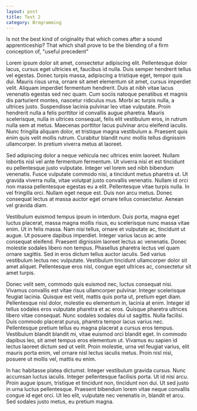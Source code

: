 ```yaml
---
layout: post
title: Test 2
category: Brogramming
---
```


<p>
  Is not the best kind of originality that which comes after a sound apprenticeship?
  That which shall prove to be the blending of a firm conception of, "useful precedent"
</p>
<p>
  Lorem ipsum dolor sit amet, consectetur adipiscing elit. Pellentesque dolor lacus,
  cursus eget ultricies et, faucibus id nulla. Duis semper hendrerit tellus vel egestas.
  Donec turpis massa, adipiscing a tristique eget, tempor quis dui. Mauris risus urna,
  ornare sit amet elementum sit amet, cursus imperdiet velit. Aliquam imperdiet fermentum
  hendrerit. Duis at nibh vitae lacus venenatis egestas sed nec quam. Cum sociis natoque
  penatibus et magnis dis parturient montes, nascetur ridiculus mus. Morbi ac turpis
  nulla, a ultrices justo. Suspendisse lacinia pulvinar leo vitae vulputate. Proin
  hendrerit nulla a felis porttitor id convallis augue pharetra. Mauris scelerisque,
  nulla in ultrices consequat, felis elit vestibulum eros, in rutrum nulla sem at metus.
  Maecenas porttitor lacus pulvinar arcu eleifend iaculis. Nunc fringilla aliquam dolor,
  et tristique magna vestibulum a. Praesent quis enim quis velit mollis rutrum. Curabitur
  blandit nunc mollis tellus dignissim ullamcorper. In pretium viverra metus at laoreet.
</p>
<p>
  Sed adipiscing dolor a neque vehicula nec ultrices enim laoreet. Nullam lobortis
  nisl vel ante fermentum fermentum. Ut viverra nisi et est tincidunt eu pellentesque
  justo vulputate. Integer vel lorem sed nibh bibendum venenatis. Fusce vulputate commodo
  nisi, a tincidunt metus pharetra ut. Ut gravida viverra nulla, vitae volutpat justo
  convallis venenatis. Nullam id orci non massa pellentesque egestas eu a elit. Pellentesque
  vitae turpis nulla. In vel fringilla orci. Nullam eget neque est. Duis non arcu metus.
  Donec consequat lectus at massa auctor eget ornare tellus consectetur. Aenean vel
  gravida diam.
</p>
<p>
  Vestibulum euismod tempus ipsum in interdum. Duis porta, magna eget luctus placerat,
  massa magna mollis risus, eu scelerisque nunc massa vitae enim. Ut in felis massa.
  Nam nisi tellus, ornare et vulputate ac, tincidunt ut augue. Ut posuere dapibus imperdiet.
  Integer varius lacus ac ante consequat eleifend. Praesent dignissim laoreet lectus
  ac venenatis. Donec molestie sodales libero non tempus. Phasellus pharetra lectus
  vel quam ornare sagittis. Sed in eros dictum tellus auctor iaculis. Sed varius vestibulum
  lectus nec vulputate. Vestibulum tincidunt ullamcorper dolor sit amet aliquet. Pellentesque
  eros nisl, congue eget ultrices ac, consectetur sit amet turpis.
</p>
<p>
  Donec velit sem, commodo quis euismod nec, luctus consequat nisi. Vivamus convallis
  est vitae risus ullamcorper pulvinar. Integer scelerisque feugiat lacinia. Quisque
  est velit, mattis quis porta ut, pretium eget diam. Pellentesque nisl dolor, molestie
  eu elementum in, lacinia at enim. Integer id tellus sodales eros vulputate pharetra
  et ac eros. Quisque pharetra ultrices libero vitae consequat. Nunc sodales sodales
  dui ut sagittis. Nulla facilisi. Duis commodo placerat purus, pharetra tempor lacus
  varius nec. Pellentesque pretium tellus eu magna placerat a cursus eros tempus. Vestibulum
  blandit blandit mi, vitae euismod orci blandit eget. In commodo dapibus leo, sit
  amet tempus eros elementum ut. Vivamus eu sapien id lectus laoreet dictum sed ut
  velit. Proin molestie, urna vel feugiat varius, elit mauris porta enim, vel ornare
  nisl lectus iaculis metus. Proin nisl nisi, posuere ut mollis vel, mattis eu enim.
</p>
<p>
  In hac habitasse platea dictumst. Integer vestibulum gravida cursus. Nunc accumsan
  luctus iaculis. Integer pellentesque facilisis porta. Ut id nisi arcu. Proin augue
  ipsum, tristique et tincidunt non, tincidunt non dui. Ut sed justo in urna luctus
  pellentesque. Praesent bibendum lorem vitae neque convallis congue id eget orci.
  Ut leo elit, vulputate nec venenatis in, blandit et arcu. Sed sodales justo metus,
  eu pretium magna.
</p>